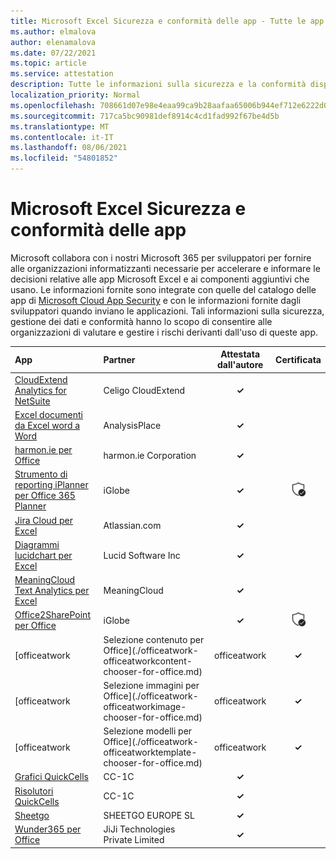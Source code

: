 ```yaml
---
title: Microsoft Excel Sicurezza e conformità delle app - Tutte le app
ms.author: elmalova
author: elenamalova
ms.date: 07/22/2021
ms.topic: article
ms.service: attestation
description: Tutte le informazioni sulla sicurezza e la conformità disponibili per tutte le Microsoft Excel app.
localization_priority: Normal
ms.openlocfilehash: 708661d07e98e4eaa99ca9b28aafaa65006b944ef712e6222d0e4424ea5b9ce4
ms.sourcegitcommit: 717ca5bc90981def8914c4cd1fad992f67be4d5b
ms.translationtype: MT
ms.contentlocale: it-IT
ms.lasthandoff: 08/06/2021
ms.locfileid: "54801852"
---
```

# <a name="microsoft-excel-apps-security-and-compliance"></a>Microsoft Excel Sicurezza e conformità delle app

Microsoft collabora con i nostri Microsoft 365 per sviluppatori per fornire alle organizzazioni informatizzanti necessarie per accelerare e informare le decisioni relative alle app Microsoft Excel e ai componenti aggiuntivi che usano. Le informazioni fornite sono integrate con quelle del catalogo delle app di [Microsoft Cloud App Security](https://www.microsoft.com/en-us/enterprise-mobility-security/cloud-app-security) e con le informazioni fornite dagli sviluppatori quando inviano le applicazioni. Tali informazioni sulla sicurezza, gestione dei dati e conformità hanno lo scopo di consentire alle organizzazioni di valutare e gestire i rischi derivanti dall'uso di queste app.

| **App** | **Partner** | **Attestata dall'autore** | **Certificata** |
|:--------|:------------|:----------------------:|:-------------:|
| [CloudExtend Analytics for NetSuite](./celigo-cloudextend-analytics-for-netsuite.md) | Celigo CloudExtend | **✓** |  |
| [Excel documenti da Excel word a Word](./analysisplace-excel-to-word-document-automation.md) | AnalysisPlace | **✓** |  |
| [harmon.ie per Office](./harmonie-corporation-for-office.md) | harmon.ie Corporation | **✓** |  |
| [Strumento di reporting iPlanner per Office 365 Planner](./iglobe-iplanner-reporting-tool-for-office-365-planner.md) | iGlobe | **✓** | <img alt="Certified application badge" src="../media/certified-badge.png" height="25" width="25" /> |
| [Jira Cloud per Excel](./atlassiancom-jira-cloud-for-excel.md) | Atlassian.com | **✓** |  |
| [Diagrammi lucidchart per Excel](./lucid-software-inc-lucidchart-diagrams-for-excel.md) | Lucid Software Inc | **✓** |  |
| [MeaningCloud Text Analytics per Excel](./meaningcloud-text-analytics-for-excel.md) | MeaningCloud | **✓** |  |
| [Office2SharePoint per Office](./iglobe-office2sharepoint-for-office.md) | iGlobe | **✓** | <img alt="Certified application badge" src="../media/certified-badge.png" height="25" width="25" /> |
| [officeatwork | Selezione contenuto per Office](./officeatwork-officeatworkcontent-chooser-for-office.md) | officeatwork | **✓** | <img alt="Certified application badge" src="../media/certified-badge.png" height="25" width="25" /> |
| [officeatwork | Selezione immagini per Office](./officeatwork-officeatworkimage-chooser-for-office.md) | officeatwork | **✓** |  |
| [officeatwork | Selezione modelli per Office](./officeatwork-officeatworktemplate-chooser-for-office.md) | officeatwork | **✓** | <img alt="Certified application badge" src="../media/certified-badge.png" height="25" width="25" /> |
| [Grafici QuickCells](./cc-1c-quickcells-graphs.md) | CC-1C | **✓** |  |
| [Risolutori QuickCells](./cc-1c-quickcells-solvers.md) | CC-1C | **✓** |  |
| [Sheetgo](./sheetgo-europe-sl.md) | SHEETGO EUROPE SL | **✓** |  |
| [Wunder365 per Office](./jiji-technologies-private-limited-wunder365-for-office.md) | JiJi Technologies Private Limited | **✓** |  |
